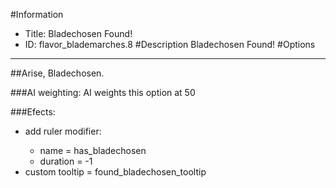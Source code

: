 #Information
 - Title: Bladechosen Found!
 - ID: flavor_blademarches.8
#Description
Bladechosen Found!
#Options

___
##Arise, Bladechosen.

###AI weighting:
AI weights this option at 50


###Efects:<ul><li>add ruler modifier:</li><ul><li>name = has_bladechosen</li><li>duration = -1</li></ul><li>custom tooltip = found_bladechosen_tooltip</li></ul>
